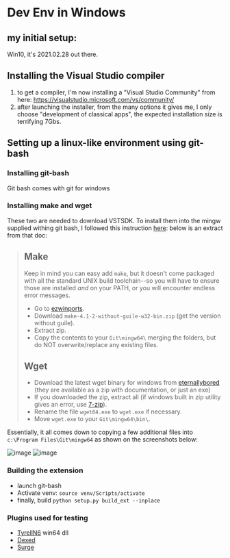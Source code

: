 # Dev Env in Windows

## my initial setup:

Win10, it's 2021.02.28 out there.

## Installing the Visual Studio compiler
1. to get a compiler, I'm now installing a "Visual Studio Community" from here: https://visualstudio.microsoft.com/vs/community/
2. after launching the installer, from the many options it gives me, I only choose "development of classical apps", the expected installation size is terrifying 7Gbs.

## Setting up a linux-like environment using git-bash

### Installing git-bash

Git bash comes with git for windows

### Installing make and wget

These two are needed to download VSTSDK. To install them into the mingw supplied withing git bash, I followed this instruction [here](https://gist.github.com/evanwill/0207876c3243bbb6863e65ec5dc3f058):
below is an extract from that doc:

> ## Make
> 
> Keep in mind you can easy add `make`, but it doesn't come packaged with all the standard UNIX build toolchain--so you will have to ensure those are installed *and* on your PATH, or you will encounter endless error messages.
> - Go to [ezwinports](https://sourceforge.net/projects/ezwinports/files/).
> - Download `make-4.1-2-without-guile-w32-bin.zip` (get the version without guile).
> - Extract zip.
> - Copy the contents to your `Git\mingw64\` merging the folders, but do NOT overwrite/replace any existing files. 
> 
> ## Wget 
> - Download the latest wget binary for windows from [eternallybored](https://eternallybored.org/misc/wget/) (they are available as a zip with documentation, or just an exe)
> - If you downloaded the zip, extract all (if windows built in zip utility gives an error, use [7-zip](http://www.7-zip.org/)).
> - Rename the file `wget64.exe` to `wget.exe` if necessary. 
> - Move `wget.exe` to your `Git\mingw64\bin\`.
 
Essentially, it all comes down to copying a few additional files into `c:\Program Files\Git\mingw64` as shown on the screenshots below:

![image](https://user-images.githubusercontent.com/21345604/111060267-9db41c00-84ac-11eb-8d14-bc7fb1f0f484.png)
![image](https://user-images.githubusercontent.com/21345604/111060356-61cd8680-84ad-11eb-997a-0044763fd7d9.png)

### Building the extension

- launch git-bash
- Activate venv: `source venv/Scripts/activate`
- finally, build `python setup.py build_ext --inplace`


### Plugins used for testing

- [TyrellN6](https://www.amazona.de/freeware-synthesizer-tyrell-n6-plugin-vst-au-win-mac/) win64 dll
- [Dexed](https://asb2m10.github.io/dexed/)
- [Surge](https://github.com/surge-synthesizer/releases/releases/tag/1.6.6)
